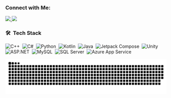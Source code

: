### Connect with Me:
<a href="https://www.linkedin.com/in/deiaa-mohamed-913221250/" target="_blank">
  <img src="https://img.shields.io/badge/-Deiaa%20Mohamed-0077B5?style=for-the-badge&logo=linkedin&logoColor=white"/>
</a>
<a href="https://www.facebook.com/profile.php?id=100070601292884" target="_blank">
  <img src="https://img.shields.io/badge/-Deiaa%20Mohamed-1877F2?style=for-the-badge&logo=facebook&logoColor=white"/>
</a>


### 🛠 &nbsp;Tech Stack
![C++](https://img.shields.io/badge/C++-00599C?style=for-the-badge&logo=c%2B%2B&logoColor=white)&nbsp;
![C#](https://img.shields.io/badge/C%23-239120?style=for-the-badge&logo=c-sharp&logoColor=white)&nbsp;
![Python](https://img.shields.io/badge/Python-3670A0?style=for-the-badge&logo=python&logoColor=ffdd54)&nbsp;
![Kotlin](https://img.shields.io/badge/Kotlin-7F52FF?style=for-the-badge&logo=kotlin&logoColor=white)&nbsp;
![Java](https://img.shields.io/badge/Java-ED8B00?style=for-the-badge&logo=java&logoColor=white)&nbsp;
![Jetpack Compose](https://img.shields.io/badge/Jetpack%20Compose-4285F4?style=for-the-badge&logo=jetpack-compose&logoColor=white)&nbsp;
![Unity](https://img.shields.io/badge/Unity-000000?style=for-the-badge&logo=unity&logoColor=white)&nbsp;
![ASP.NET](https://img.shields.io/badge/ASP.NET-512BD4?style=for-the-badge&logo=dotnet&logoColor=white)&nbsp;
![MySQL](https://img.shields.io/badge/MySQL-00000F?style=for-the-badge&logo=mysql&logoColor=white)&nbsp;
![SQL Server](https://img.shields.io/badge/SQL%20Server-CC2927?style=for-the-badge&logo=microsoft-sql-server&logoColor=white)&nbsp;
![Azure App Service](https://img.shields.io/badge/Azure%20App%20Service-0078D4?style=for-the-badge&logo=azure&logoColor=white)&nbsp;

<img src="https://raw.githubusercontent.com/Elaraby218/Elaraby218/output/snake.svg" alt="Snake animation" />


